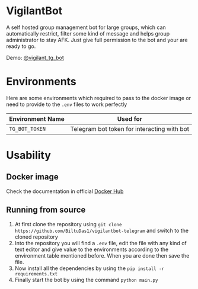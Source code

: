 # VigilantBot
A self hosted group management bot for large groups, which can automatically restrict, filter some kind of message and helps group administrator to stay AFK. Just give full permission to the bot and your are ready to go.

Demo: [@vigilant_tg_bot](https://telegram.me/vigilant_tg_bot)

# Environments
Here are some environments which required to pass to the docker image or need to provide to the `.env` files to work perfectly

|Environment Name|Used for|
|----------------|---------|
|`TG_BOT_TOKEN`|Telegram bot token for interacting with bot|

# Usability
## Docker image
Check the documentation in official [Docker Hub](https://hub.docker.com/r/biltudas1/vigilantbot)

## Running from source
1. At first clone the repository using `git clone https://github.com/BiltuDas1/vigilantbot-telegram` and switch to the cloned repository
2. Into the repository you will find a `.env` file, edit the file with any kind of text editor and give value to the environments according to the environment table mentioned before. When you are done then save the file.
3. Now install all the dependencies by using the `pip install -r requirements.txt`
4. Finally start the bot by using the command `python main.py`